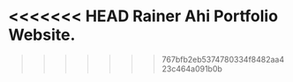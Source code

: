 <<<<<<< HEAD
Rainer Ahi Portfolio Website.
=======

>>>>>>> 767bfb2eb5374780334f8482aa423c464a091b0b
